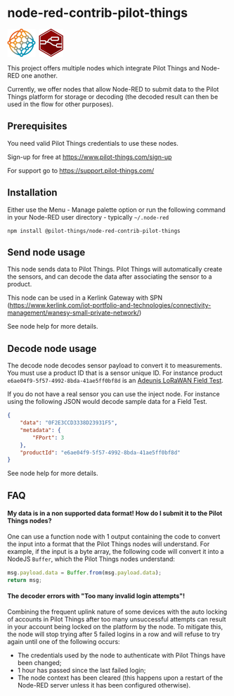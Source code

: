 # node-red-contrib-pilot-things

![](res/pilot-things-logo.png)&nbsp;&nbsp;![](res/node-red-logo.png)

This project offers multiple nodes which integrate Pilot Things and Node-RED one another.

Currently, we offer nodes that allow Node-RED to submit data to the Pilot Things platform for storage or decoding (the decoded result can then be used in the flow for other purposes).

## Prerequisites

You need valid Pilot Things credentials to use these nodes.

Sign-up for free at https://www.pilot-things.com/sign-up

For support go to https://support.pilot-things.com/

## Installation

Either use the Menu - Manage palette option or run the following command in your Node-RED user directory - typically `~/.node-red`

    npm install @pilot-things/node-red-contrib-pilot-things

## Send node usage

This node sends data to Pilot Things. Pilot Things will automatically create the sensors, and can decode the data after associating the sensor to a product.

This node can be used in a Kerlink Gateway with SPN (https://www.kerlink.com/iot-portfolio-and-technologies/connectivity-management/wanesy-small-private-network/)

See node help for more details.

## Decode node usage

The decode node decodes sensor payload to convert it to measurements. You must use a product ID that is a sensor unique ID. For instance product `e6ae04f9-5f57-4992-8bda-41ae5ff0bf8d` is an [Adeunis LoRaWAN Field Test](https://www.adeunis.com/produit/ftd-testeur-de-reseau/).

If you do not have a real sensor you can use the inject node. For instance using the following JSON would decode sample data for a Field Test.

```json
{
    "data": "0F2E3CCD3338D23931F5",
    "metadata": {
        "FPort": 3
    },
    "productId": "e6ae04f9-5f57-4992-8bda-41ae5ff0bf8d"
}
```

See node help for more details.

## FAQ

#### My data is in a non supported data format! How do I submit it to the Pilot Things nodes?

One can use a function node with 1 output containing the code to convert the input into a format that the Pilot Things nodes will understand. For example, if the input is a byte array, the following code will convert it into a NodeJS `Buffer`, which the Pilot Things nodes understand:

```js
msg.payload.data = Buffer.from(msg.payload.data);
return msg;
```

#### The decoder errors with "Too many invalid login attempts"!

Combining the frequent uplink nature of some devices with the auto locking of accounts in Pilot Things after too many unsuccessful attempts can result in your account being locked on the platform by the node. To mitigate this, the node will stop trying after 5 failed logins in a row and will refuse to try again until one of the following occurs:

- The credentials used by the node to authenticate with Pilot Things have been changed;
- 1 hour has passed since the last failed login;
- The node context has been cleared (this happens upon a restart of the Node-RED server unless it has been configured otherwise).